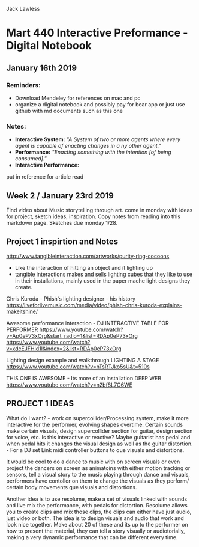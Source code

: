 Jack Lawless
# Mart 440 Interactive Preformance - Digital Notebook
## January 16th 2019

### Reminders:
* Download Mendeley for references on mac and pc
* organize a digital notebook and possibly pay for bear app or just use github with md documents such as this one

### Notes:

* **Interactive System:** *"A System of two or more agents where every agent is capable of enacting changes in a ny other agent."*
*  **Performance:** *"Enacting something with the intention [of being consumed]."*
* **Interactive Performance:**

put in reference for article read

## Week 2 / January 23rd 2019
Find video about Music storytelling through art.
come in monday with ideas for project, sketch ideas, inspiration.
Copy notes from reading into this markdown page. Sketches due monday 1/28.

## Project 1 inspirtion and Notes
http://www.tangibleinteraction.com/artworks/purity-ring-cocoons
- Like the interaction of hitting an object and it lighting up
- tangible interactions makes and sells lighting cubes that they like to use in their installations, mainly used in the paper mache light designs they create.


Chris Kuroda - Phish's lighting designer - his history
https://liveforlivemusic.com/media/video/phish-chris-kuroda-explains-makeitshine/

Awesome performance interaction - DJ INTERACTIVE TABLE FOR PERFORMER
https://www.youtube.com/watch?v=Ap0eP73xOrg&start_radio=1&list=RDAp0eP73xOrg
https://www.youtube.com/watch?v=xdcEJFHId1I&index=2&list=RDAp0eP73xOrg

Lighting design example and walkthrough  LIGHTING A STAGE
https://www.youtube.com/watch?v=nTsRTJko5sU&t=510s

THIS ONE IS AWESOME - Its more of an installation DEEP WEB
https://www.youtube.com/watch?v=n2bf8L7G6WE
## PROJECT 1 IDEAS

What do I want? - work on supercollider/Processing system, make it more interactive for the performer, evolving shapes overtime. Certain sounds make certain visuals, design supercollider section for guitar, design section for voice, etc. Is this interactive or reactive? Maybe guitarist has pedal and when pedal hits it changes the visual design as well as the guitar distortion. - For a DJ set Link midi controller buttons to que visuals and distortions.

It would be cool to do a dance to music with on screen visuals or even project the dancers on screen as animatoins with either motion tracking or sensors, tell a visual story to the music playing through dance and visuals, performers have contoller on them to change the visuals as they perform/ certain body movements que visuals and distortions.


Another idea is to use resolume, make a set of visuals linked with sounds and live mix the performance, with pedals for distortion. Resolume allows you to create clips and mix those clips, the clips can either have just audio, just video or both. The idea is to design visuals and audio that work and look nice together. Make about 20 of these and its up to the performer on how to present the material, they can tell a story visually or audiotorially, making a very dynamic performance that can be different every time. 
